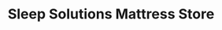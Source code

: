 ---
title: "Sleep Solutions Mattress Store"
url: /aurora/sleep-solutions-mattress-store/
shop: bed
---